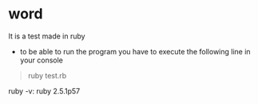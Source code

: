 # word
It is a test made in ruby

- to be able to run the program you have to execute the following line in your console
> ruby test.rb 


ruby -v: ruby 2.5.1p57
